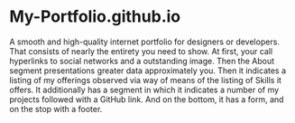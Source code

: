 # My-Portfolio.github.io

A smooth and high-quality internet portfolio for designers or developers. That consists of nearly the entirety you need to show. At first, your call hyperlinks to social networks and a outstanding image. Then the About segment presentations greater data approximately you. Then it indicates a listing of my offerings observed via way of means of the listing of Skills it offers. It additionally has a segment in which it indicates a number of my projects followed with a GitHub link. And on the bottom, it has a form, and on the stop with a footer. 
